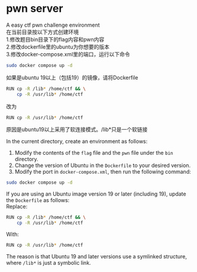 
# pwn server
 A easy ctf pwn challenge environment <br>
在当前目录按以下方式创建环境<br>
1.修改题目bin目录下的flag内容和pwn内容<br>
2.修改dockerfile里的ubuntu为你想要的版本<br>
3.修改docker-compose.xml里的端口，运行以下命令<br>
```bash
sudo docker compose up -d
```
如果是ubuntu 19以上（包括19）的镜像，请将Dockerfile
```bash
RUN cp -R /lib* /home/ctf && \
    cp -R /usr/lib* /home/ctf
```
改为
```bash
RUN cp -R /usr/lib* /home/ctf
```
原因是ubuntu19以上采用了软连接模式。/lib*只是一个软链接

In the current directory, create an environment as follows:  

1. Modify the contents of the `flag` file and the `pwn` file under the `bin` directory.  
2. Change the version of Ubuntu in the `Dockerfile` to your desired version.  
3. Modify the port in `docker-compose.xml`, then run the following command:  
```bash
sudo docker compose up -d
```  

If you are using an Ubuntu image version 19 or later (including 19), update the `Dockerfile` as follows:  
Replace:  
```bash
RUN cp -R /lib* /home/ctf && \
    cp -R /usr/lib* /home/ctf
```  
With:  
```bash
RUN cp -R /usr/lib* /home/ctf
```  

The reason is that Ubuntu 19 and later versions use a symlinked structure, where `/lib*` is just a symbolic link.
